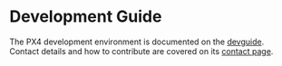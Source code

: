 # Development Guide

The PX4 development environment is documented on the
[devguide](http://dev.px4.io/). Contact details and how to contribute
are covered on its [contact page](http://dev.px4.io/starting-contributing.html).
